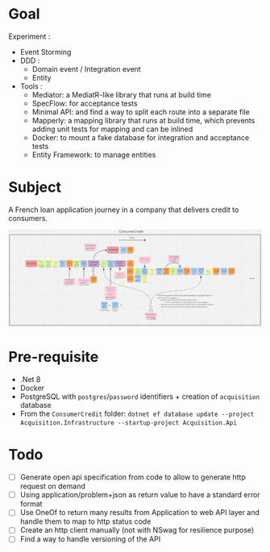 # Goal
Experiment :
- Event Storming
- DDD :
  - Domain event / Integration event
  - Entity
- Tools :
    - Mediator: a MediatR-like library that runs at build time
    - SpecFlow: for acceptance tests
    - Minimal API: and find a way to split each route into a separate file
    - Mapperly: a mapping library that runs at build time, which prevents adding unit tests for mapping and can be inlined
    - Docker: to mount a fake database for integration and acceptance tests
    - Entity Framework: to manage entities

# Subject

A French loan application journey in a company that delivers credit to consumers.

![Consumer credit](Event-storming.png)

 
# Pre-requisite
- .Net 8
- Docker
- PostgreSQL with `postgres`/`password` identifiers + creation of `acquisition` database
- From the `ConsumerCredit` folder: ```dotnet ef database update --project Acquisition.Infrastructure --startup-project Acquisition.Api```

# Todo
- [ ] Generate open api specification from code to allow to generate http request on demand
- [ ] Using application/problem+json as return value to have a standard error format
- [ ] Use OneOf to return many results from Application to web API layer and handle them to map to http status code
- [ ] Create an http client manually (not with NSwag for resilience purpose)
- [ ] Find a way to handle versioning of the API
